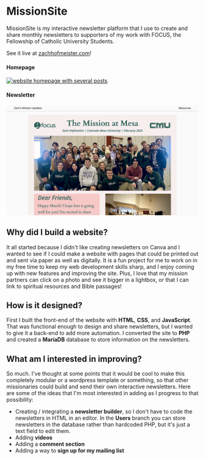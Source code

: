 # MissionSite

MissionSite is my interactive newsletter platform that I use to create and share monthly newsletters to supporters of my work with FOCUS, the Fellowship of Catholic University Students.

See it live at [zachhofmeister.com](https://zachhofmeister.com)!

<!-- [![website homepage with several posts](/github-images/site.mov)](https://zachhofmeister.com) -->

#### Homepage
[![website homepage with several posts](/github-images/home.png)](https://zachhofmeister.com)
#### Newsletter
[![website displaying newsletter](/github-images/newsletter.png)](https://zachhofmeister.com/newsletter.php?date=2025-02)


## Why did I build a website?
It all started because I didn't like creating newsletters on Canva and I wanted to see if I could make a website with pages that could be printed out and sent via paper as well as digitally. It is a fun project for me to work on in my free time to keep my web development skills sharp, and I enjoy coming up with new features and improving the site. Plus, I love that my mission partners can click on a photo and see it bigger in a lightbox, or that I can link to spiritual resources and Bible passages!

## How is it designed?
First I built the front-end of the website with **HTML**, **CSS**, and **JavaScript**. That was functional enough to design and share newsletters, but I wanted to give it a back-end to add more automation. I converted the site to **PHP** and created a **MariaDB** database to store information on the newsletters.

## What am I interested in improving?
So much. I've thought at some points that it would be cool to make this completely modular or a wordpress template or something, so that other missionaries could build and send their own interactive newsletters. Here are some of the ideas that I'm most interested in adding as I progress to that possibility:

* Creating / integrating a **newsletter builder**, so I don't have to code the newsletters in HTML in an editor. In the **Users** branch you can store newsletters in the database rather than hardcoded PHP, but it's just a text field to edit them.
* Adding **videos**
* Adding a **comment section**
* Adding a way to **sign up for my mailing list**
